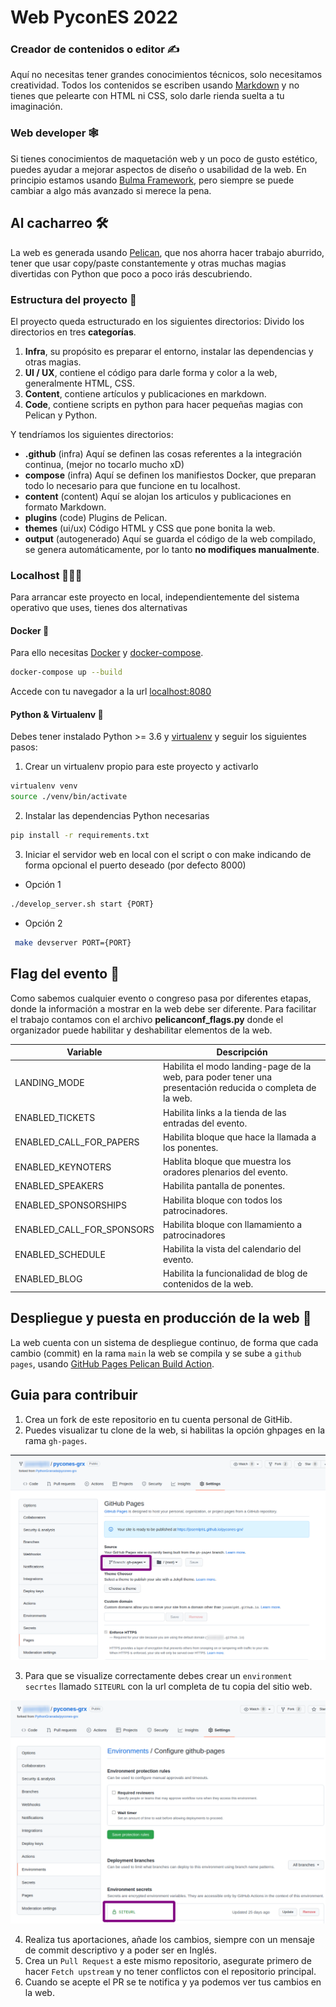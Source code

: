 # Web PyconES 2022


### Creador de contenidos o editor ✍️

Aquí no necesitas tener grandes conocimientos técnicos, solo necesitamos creatividad.
Todos los contenidos se escriben usando [Markdown](https://markdown.es/) y no tienes que pelearte con HTML ni CSS, solo darle rienda suelta a tu imaginación.

### Web developer 🕸

Si tienes conocimientos de maquetación web y un poco de gusto estético, puedes ayudar a mejorar aspectos de diseño o usabilidad de la web.
En principio estamos usando [Bulma Framework](https://bulma.io/), pero siempre se puede cambiar a algo más avanzado si merece la pena.


## Al cacharreo  🛠

La web es generada usando [Pelican](https://blog.getpelican.com/), que nos ahorra hacer trabajo aburrido, tener que usar copy/paste constantemente y otras muchas magias divertidas con Python que poco a poco irás descubriendo.


### Estructura del proyecto 📂

El proyecto queda estructurado en los siguientes directorios:
Divido los directorios en tres **categorías**.

1. **Infra**, su propósito es preparar el entorno, instalar las dependencias y otras magias.
2. **UI / UX**, contiene el código para darle forma y color a la web, generalmente HTML, CSS.
3. **Content**, contiene artículos y publicaciones en markdown.
4. **Code**, contiene scripts en python para hacer pequeñas magias con Pelican y Python.

Y tendríamos los siguientes directorios:

- **.github** (infra) Aquí se definen las cosas referentes a la integración continua, (mejor no tocarlo mucho xD)
- **compose** (infra) Aquí se definen los manifiestos Docker, que preparan todo lo necesario para que funcione en tu localhost.
- **content** (content) Aquí se alojan los articulos y publicaciones en formato Markdown.
- **plugins** (code) Plugins de Pelican.
- **themes** (ui/ux) Código HTML y CSS que pone bonita la web.
- **output** (autogenerado) Aquí se guarda el código de la web compilado, se genera automáticamente, por lo tanto **no modifiques manualmente**.


### Localhost 👨🏼‍💻

Para arrancar este proyecto en local, independientemente del sistema operativo que uses, tienes dos alternativas


#### Docker 🐳

Para ello necesitas [Docker](https://www.docker.com/get-started) y [docker-compose](https://docs.docker.com/compose/install/).

```sh
docker-compose up --build
```

Accede con tu navegador a la url [localhost:8080](http://localhost:8080)

#### Python & Virtualenv 🐍

Debes tener instalado Python >= 3.6 y [virtualenv](https://virtualenv.pypa.io/en/latest/) y seguir los siguientes pasos:

1. Crear un virtualenv propio para este proyecto y activarlo

```bash
virtualenv venv
source ./venv/bin/activate
```

2. Instalar las dependencias Python necesarias

```bash
pip install -r requirements.txt
```

3. Iniciar el servidor web en local con el script o con make indicando de forma opcional el puerto deseado (por defecto 8000)

- Opción 1
```bash
./develop_server.sh start {PORT}
```

- Opción 2
```bash
 make devserver PORT={PORT}
```

## Flag del evento 🏁

Como sabemos cualquier evento o congreso pasa por diferentes etapas, donde la información a mostrar en la web debe ser diferente.
Para facilitar el trabajo contamos con el archivo **pelicanconf_flags.py** donde el organizador puede habilitar y deshabilitar elementos de la web.


| Variable                  | Descripción                                                  |
| ------------------------- | ------------------------------------------------------------ |
| LANDING_MODE              | Habilita el modo landing-page de la web, para poder tener una presentación reducida o completa de la web. |
| ENABLED_TICKETS           | Habilita links a la tienda de las entradas del evento.       |
| ENABLED_CALL_FOR_PAPERS   | Habilita bloque que hace la llamada a los ponentes.          |
| ENABLED_KEYNOTERS         | Hablita bloque que muestra los oradores plenarios del evento. |
| ENABLED_SPEAKERS          | Habilita pantalla de ponentes.                               |
| ENABLED_SPONSORSHIPS      | Habilita bloque con todos los patrocinadores.                |
| ENABLED_CALL_FOR_SPONSORS | Habilita bloque con llamamiento a patrocinadores             |
| ENABLED_SCHEDULE          | Habilita la vista del calendario del evento.                 |
| ENABLED_BLOG              | Habilita la funcionalidad de blog de contenidos de la web.   |

## Despliegue y puesta en producción de la web 🚀

La web cuenta con un sistema de despliegue continuo, de forma que cada cambio (commit) en la rama ``main`` la web se compila y se sube a ``github pages``, usando [GitHub Pages Pelican Build Action](https://github.com/marketplace/actions/github-pages-pelican-build-action).

## Guia para contribuir

1. Crea un fork de este repositorio en tu cuenta personal de GitHib.
2. Puedes visualizar tu clone de la web, si habilitas la opción ghpages en la rama ``gh-pages``.

![](https://github.com/PythonGranada/pycones-grx/blob/main/readme_images/ghpages.png?raw=true)

3. Para que se visualize correctamente debes crear un ``environment secrtes`` llamado ``SITEURL`` con la url completa de tu copia del sitio web.

![](https://github.com/PythonGranada/pycones-grx/blob/main/readme_images/environ.png?raw=true)

4. Realiza tus aportaciones, añade los cambios, siempre con un mensaje de commit descriptivo y a poder ser en Inglés.
5. Crea un ``Pull Request`` a este mismo repositorio, asegurate primero de hacer ``Fetch upstream`` y no tener conflictos con el repositorio principal.
6. Cuando se acepte el PR se te notifica y ya podemos ver tus cambios en la web.